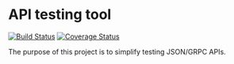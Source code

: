 # API testing tool

[![Build Status](https://travis-ci.com/vusalalishov/api-tester.svg?branch=master)](https://travis-ci.com/vusalalishov/api-tester) [![Coverage Status](https://coveralls.io/repos/github/vusalalishov/api-tester/badge.svg?branch=master)](https://coveralls.io/github/vusalalishov/api-tester?branch=master)

The purpose of this project is to simplify testing JSON/GRPC APIs.
